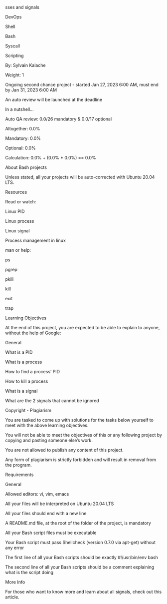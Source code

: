 sses and signals

DevOps

Shell

Bash

Syscall

Scripting

 By: Sylvain Kalache

 Weight: 1

 Ongoing second chance project - started Jan 27, 2023 6:00 AM, must end by Jan 31, 2023 6:00 AM

 An auto review will be launched at the deadline

In a nutshell…

Auto QA review: 0.0/26 mandatory & 0.0/17 optional

Altogether:  0.0%

Mandatory: 0.0%

Optional: 0.0%

Calculation:  0.0% + (0.0% * 0.0%)  == 0.0%

About Bash projects

Unless stated, all your projects will be auto-corrected with Ubuntu 20.04 LTS.



Resources

Read or watch:



Linux PID

Linux process

Linux signal

Process management in linux

man or help:



ps

pgrep

pkill

kill

exit

trap

Learning Objectives

At the end of this project, you are expected to be able to explain to anyone, without the help of Google:



General

What is a PID

What is a process

How to find a process’ PID

How to kill a process

What is a signal

What are the 2 signals that cannot be ignored

Copyright - Plagiarism

You are tasked to come up with solutions for the tasks below yourself to meet with the above learning objectives.

You will not be able to meet the objectives of this or any following project by copying and pasting someone else’s work.

You are not allowed to publish any content of this project.

Any form of plagiarism is strictly forbidden and will result in removal from the program.

Requirements

General

Allowed editors: vi, vim, emacs

All your files will be interpreted on Ubuntu 20.04 LTS

All your files should end with a new line

A README.md file, at the root of the folder of the project, is mandatory

All your Bash script files must be executable

Your Bash script must pass Shellcheck (version 0.7.0 via apt-get) without any error

The first line of all your Bash scripts should be exactly #!/usr/bin/env bash

The second line of all your Bash scripts should be a comment explaining what is the script doing

More Info

For those who want to know more and learn about all signals, check out this article.
